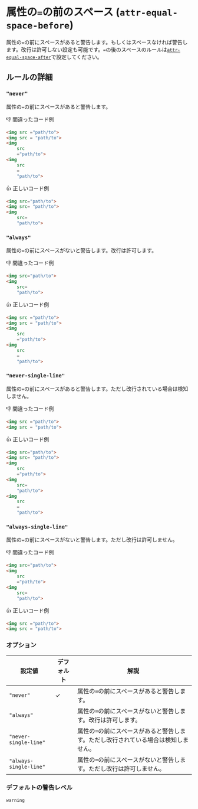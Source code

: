 # 属性の`=`の前のスペース (`attr-equal-space-before`)

属性の`=`の前にスペースがあると警告します。もしくはスペースなければ警告します。改行は許可しない設定も可能です。`=`の後のスペースのルールは[`attr-equal-space-after`](../markuplint-rule-attr-equal-space-after)で設定してください。

## ルールの詳細

### `"never"`

属性の`=`の前にスペースがあると警告します。

👎 間違ったコード例

```html
<img src ="path/to">
<img src = "path/to">
<img
	src
	="path/to">
<img
	src
	=
	"path/to">
```

👍 正しいコード例

```html
<img src="path/to">
<img src= "path/to">
<img
	src=
	"path/to">
```

### `"always"`

属性の`=`の前にスペースがないと警告します。改行は許可します。

👎 間違ったコード例

```html
<img src="path/to">
<img
	src=
	"path/to">
```

👍 正しいコード例

```html
<img src ="path/to">
<img src = "path/to">
<img
	src
	="path/to">
<img
	src
	=
	"path/to">
```

### `"never-single-line"`

属性の`=`の前にスペースがあると警告します。ただし改行されている場合は検知しません。

👎 間違ったコード例

```html
<img src ="path/to">
<img src = "path/to">
```

👍 正しいコード例

```html
<img src="path/to">
<img src= "path/to">
<img
	src
	="path/to">
<img
	src=
	"path/to">
<img
	src
	=
	"path/to">
```

### `"always-single-line"`

属性の`=`の前にスペースがないと警告します。ただし改行は許可しません。

👎 間違ったコード例

```html
<img src="path/to">
<img
	src
	="path/to">
<img
	src=
	"path/to">
```

👍 正しいコード例

```html
<img src ="path/to">
<img src = "path/to">
```

### オプション

設定値|デフォルト|解説
---|---|---
`"never"`|✓|属性の`=`の前にスペースがあると警告します。
`"always"`||属性の`=`の前にスペースがないと警告します。改行は許可します。
`"never-single-line"`||属性の`=`の前にスペースがあると警告します。ただし改行されている場合は検知しません。
`"always-single-line"`||属性の`=`の前にスペースがないと警告します。ただし改行は許可しません。

### デフォルトの警告レベル

`warning`
